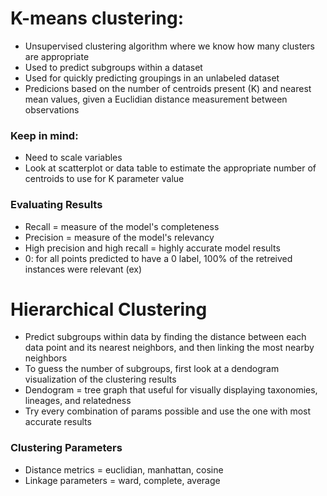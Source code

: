 # K-means clustering:
- Unsupervised clustering algorithm where we know how many clusters are appropriate
- Used to predict subgroups within a dataset
- Used for quickly predicting groupings in an unlabeled dataset
- Predicions based on the number of centroids present (K) and nearest mean values, given a Euclidian distance measurement between observations



### Keep in mind:
- Need to scale variables
- Look at scatterplot or data table to estimate the appropriate number of centroids to use for K parameter value

### Evaluating Results
- Recall = measure of the model's completeness
- Precision = measure of the model's relevancy
- High precision and high recall = highly accurate model results
- 0: for all points predicted to have a 0 label, 100% of the retreived instances were relevant (ex)


# Hierarchical Clustering
- Predict subgroups within data by finding the distance between each data point and its nearest neighbors, and then linking the most nearby neighbors
- To guess the number of subgroups, first look at a dendogram visualization of the clustering results
- Dendogram = tree graph that useful for visually displaying taxonomies, lineages, and relatedness
- Try every combination of params possible and use the one with most accurate results

### Clustering Parameters
- Distance metrics = euclidian, manhattan, cosine
- Linkage parameters = ward, complete, average

